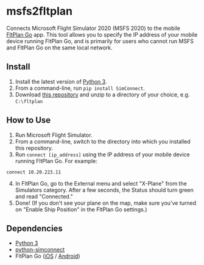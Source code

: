 # msfs2fltplan
 Connects Microsoft Flight Simulator 2020 (MSFS 2020) to the mobile [FltPlan Go](https://www.fltplan.com/) app. This tool allows you to specify the IP address of your mobile device running FltPlan Go, and is primarily for users who cannot run MSFS and FltPlan Go on the same local network.

## Install
1) Install the latest version of [Python 3](https://www.python.org/downloads/).
2) From a command-line, run `pip install SimConnect`.
3) Download [this repository](https://github.com/musurca/msfs2fltplango/archive/master.zip) and unzip to a directory of your choice, e.g. `C:\fltplan`

## How to Use
1) Run Microsoft Flight Simulator.
2) From a command-line, switch to the directory into which you installed this repository.
3) Run `connect [ip_address]` using the IP address of your mobile device running FltPlan Go. For example:
```
connect 10.20.223.11
```
4) In FltPlan Go, go to the External menu and select "X-Plane" from the Simulators category. After a few seconds, the Status should turn green and read "Connected."
5) Done! (If you don't see your plane on the map, make sure you've turned on "Enable Ship Position" in the FltPlan Go settings.)

## Dependencies
* [Python 3](https://www.python.org/downloads/)
* [python-simconnect](https://github.com/odwdinc/Python-SimConnect)
* FltPlan Go ([iOS](https://apps.apple.com/us/app/fltplan-go/id694832363) / [Android](https://play.google.com/store/apps/details?id=com.fltplan.go&hl=en_US))

